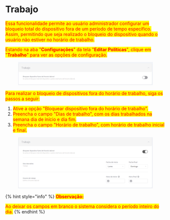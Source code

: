 # Trabajo

<mark style="color:red;">Essa funcionalidade permite ao usuário administrador configurar um bloqueio total do dispositivo fora de um período de tempo específico. Assim, permitindo que seja realizado o bloqueio do dispositivo quando o usuário não estiver no horário de trabalho.</mark>

<mark style="color:red;">Estando na aba "</mark><mark style="color:red;">**Configurações**</mark><mark style="color:red;">" da tela "</mark><mark style="color:red;">**Editar Políticas**</mark><mark style="color:red;">", clique em "</mark><mark style="color:red;">**Trabalho**</mark><mark style="color:red;">" para ver as opções de configuração.</mark>

<figure><img src="../../../.gitbook/assets/image (3) (1).png" alt=""><figcaption></figcaption></figure>

&#x20;<mark style="color:red;">Para realizar o bloqueio de dispositivos fora do horário de trabalho, siga os passos a seguir:</mark>

1. <mark style="color:red;">Ative a opção "Bloquear dispositivo fora do horário de trabalho".</mark>
2. <mark style="color:red;">Preencha o campo "Dias de trabalho", com os dias trabalhados na semana dia de início e dia fim.</mark>
3. <mark style="color:red;">Preencha o campo "Horário de trabalho", com horário de trabalho inicial e final.</mark>

<figure><img src="../../../.gitbook/assets/image (4).png" alt=""><figcaption></figcaption></figure>

{% hint style="info" %}
<mark style="color:red;">**O**</mark><mark style="color:red;">**bservação:**</mark>

<mark style="color:red;">Ao deixar os campos em branco o sistema considera o período inteiro do dia.</mark>
{% endhint %}
